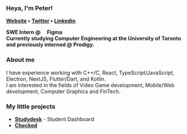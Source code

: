 ### Heya, I'm Peter!
<p> 
  <b>
  <a href="https://peterdpong.github.io/">Website</a> •
  <a href="https://twitter.com/peterdpong">Twitter</a> •
  <a href="https://www.linkedin.com/in/soraphoj/">Linkedin</a>
  </b>
</p>

**SWE Intern @ <img src="https://peterdpong.github.io/res/img/figmalogo.svg" width="14" height="14">Figma**  
**Currently studying Computer Engineering at the University of Toronto and previously interned @ Prodigy.**  


### About me
I have experience working with C++/C, React, TypeScript/JavaScript, Electron, NextJS, Flutter/Dart, and Kotlin.  
I am interested in the fields of Video Game development, Mobile/Web development, Computer Graphics and FinTech.

### My little projects
* **[Studydesk](https://github.com/peterdpong/studydesk)** - Student Dashboard
* **[Checked](https://github.com/peterdpong/checked-android)**
